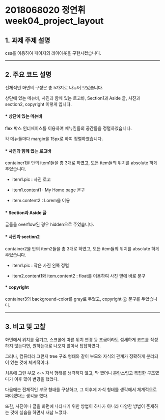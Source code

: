 # 2018068020 정연휘 week04_project_layout

##  **1. 과제 주제 설명**

css를 이용하여 페이지의 레이아웃을 구현시켰습니다.


--------------------------------


## **2. 주요 코드 설명**

전체적인 화면의 구성은 총 5가지로 나누어 보았습니다.

상단에 있는 메뉴바, 사진과 함께 있는 로고바, Section1과 Aside 글, 사진과 section2, copyright 이렇게 입니다.

#### * 상단에 있는 메뉴바

flex 박스 인터페이스를 이용하여 메뉴칸들의 공간들을 정렬하였습니다.

각 메뉴들마다 margin을 15px로 하여 정렬하였습니다.

#### * 사진과 함께 있는 로고바

container1을 안의 item1들을 총 3개로 하였고, 모든 item들의 위치를 absolute 하게 주었습니다.

- item1.pic : 사진 로고

- item1.content1 : My Home page 문구

- item.content2 : Lorem을 이용

#### * Section과 Aside 글

글들을 overflow된 경우 hidden으로 주었습니다.

#### * 사진과 section2

container2을 안의 item2들을 총 3개로 하였고, 모든 item들의 위치를 absolute 하게 주었습니다.

- item1.pic : 작은 사진 왼쪽 정렬

- item2.content1와 item.content2 : float를 이용하여 사진 옆에 바로 문구

#### * copyright

container3의 background-color를 gray로 두었고, copyright ⓒ 문구를 두었습니다.


----------------------------


## **3. 비고 및 고찰**

화면에서 위치를 옮기고, 스크롤에 따른 위치 변경 등 조금이라도 섬세하게 코드를 작성하지 않는다면,
원하는대로 나오지 않아서 답답하였다.

그러나, 컴퓨터라 그런지 tree 구조 형태와 같이 부모와 자식의 관계가 정확하게 분리되어 있는 것에 체계적이다.

처음에 그런 부모 <-> 자식 형태를 생각하지 않고, 막 짰더니 혼란스럽고 복잡한 구조였다가 이후 많이 변경을 했었다.

다음에는 전체적인 부모 형태를 구상하고, 그 이후에 자식 형태를 생각해서 체계적으로 짜야겠다는 생각을 했다.

또한, 사진이나 글을 화면에 나타내기 위한 방법이 하나가 아니라 다양한 방법이 존재하는 것에 실습을 하면서 새삼 느꼈다.